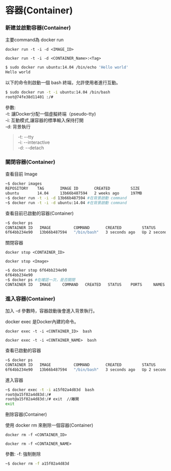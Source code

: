 # 容器(Container)

### 新建並啟動容器(Container)

主要command為 docker run

`docker run -t -i -d <IMAGE_ID>`

`docker run -t -i -d <CONTAINER_Name>:<Tag>`

```bash
$ sudo docker run ubuntu:14.04 /bin/echo 'Hello world'
Hello world
```

以下的命令則啟動一個 bash 終端，允許使用者進行互動。

```bash
$ sudo docker run -t -i ubuntu:14.04 /bin/bash
root@74fe38d11401 :/#
```
參數:<br />
 -t: 讓Docker分配一個虛擬終端（pseudo-tty) <br />
 -i: 互動模式,讓容器的標準輸入保持打開<br />
 -d: 背景執行<br />
 > -t: --tty <br />
 -i: --interactive <br />
 -d: --detach

### 關閉容器(Container)
查看目前 Image


```bash
~$ docker images
REPOSITORY    TAG       IMAGE ID       CREATED         SIZE
ubuntu        14.04     13b66b487594   2 weeks ago     197MB
~$ docker run -t -i -d 13b66b487594 #在背景啟動 command
~$ docker run -t -i -d ubuntu:14.04 #在背景啟動 command
```
查看目前已啟動的容器(Container)

```bash
~$ docker ps
CONTAINER ID   IMAGE          COMMAND       CREATED         STATUS         PORTS     NAMES
6f64bb234e90   13b66b487594   "/bin/bash"   3 seconds ago   Up 2 seconds             boring_gould

```
關閉容器

`docker stop <CONTAINER_ID>`

`docker stop <Image>`

```bash
~$ docker stop 6f64bb234e90
6f64bb234e90
~$ docker ps #在確認一次，是否關閉
CONTAINER ID   IMAGE     COMMAND   CREATED   STATUS    PORTS     NAMES
```

### 進入容器(Container)

加入 -d 參數時，容器啟動後會進入背景執行。

docker exec 是Docker內建的命令。

`docker exec -t -i <CONTAINER_ID>  bash`

`docker exec -t -i <CONTAINER_NAME>  bash`

查看已啟動的容器
```bash
~$ docker ps
CONTAINER ID   IMAGE          COMMAND       CREATED         STATUS         PORTS     NAMES
6f64bb234e90   13b66b487594   "/bin/bash"   3 seconds ago   Up 2 seconds             boring_gould

```

進入容器
```bash
~$ docker exec -t -i a15f02a4d83d  bash
root@a15f02a4d83d:/# 
root@a15f02a4d83d:/# exit  //離開
exit
```

刪除容器(Container)

使用 docker rm 來刪除一個容器(Container)

`docker rm -f <CONTAINER_ID>`

`docker rm -f <CONTAINER_NAME>`

參數:
-f: 強制刪除

```bash
~$ docker rm -f a15f02a4d83d
```



